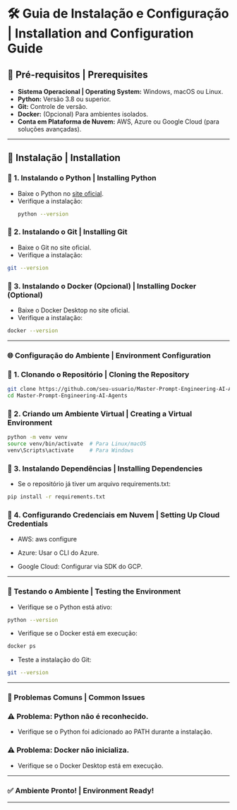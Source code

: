 # 🛠️ Guia de Instalação e Configuração | Installation and Configuration Guide

## 📌 Pré-requisitos | Prerequisites
- **Sistema Operacional | Operating System:** Windows, macOS ou Linux.
- **Python:** Versão 3.8 ou superior.
- **Git:** Controle de versão.
- **Docker:** (Opcional) Para ambientes isolados.
- **Conta em Plataforma de Nuvem:** AWS, Azure ou Google Cloud (para soluções avançadas).

---

## 🚀 Instalação | Installation

### 🔧 1. Instalando o Python | Installing Python

* Baixe o Python no [site oficial](https://www.python.org/downloads/).
* Verifique a instalação:
  ```bash
  python --version
  ```
### 🔧 2. Instalando o Git | Installing Git

* Baixe o Git no site oficial.
* Verifique a instalação:
```bash
git --version
```
### 🔧 3. Instalando o Docker (Opcional) | Installing Docker (Optional)

* Baixe o Docker Desktop no site oficial.
* Verifique a instalação:
```bash
docker --version
```
---

### 🌐 Configuração do Ambiente | Environment Configuration
### 🔧 1. Clonando o Repositório | Cloning the Repository
```bash
git clone https://github.com/seu-usuario/Master-Prompt-Engineering-AI-Agents.git
cd Master-Prompt-Engineering-AI-Agents
```
### 🔧 2. Criando um Ambiente Virtual | Creating a Virtual Environment
```bash
python -m venv venv
source venv/bin/activate  # Para Linux/macOS
venv\Scripts\activate     # Para Windows
```
### 🔧 3. Instalando Dependências | Installing Dependencies

* Se o repositório já tiver um arquivo requirements.txt:
```bash
pip install -r requirements.txt
```
### 🔧 4. Configurando Credenciais em Nuvem | Setting Up Cloud Credentials

* AWS: aws configure

* Azure: Usar o CLI do Azure.

* Google Cloud: Configurar via SDK do GCP.
---

### 📌 Testando o Ambiente | Testing the Environment

* Verifique se o Python está ativo:
```bash
python --version
```
* Verifique se o Docker está em execução:
```bash
docker ps
```
* Teste a instalação do Git:
```bash
git --version
```
---

### 📌 Problemas Comuns | Common Issues
### ⚠️ Problema: Python não é reconhecido.

* Verifique se o Python foi adicionado ao PATH durante a instalação.

### ⚠️ Problema: Docker não inicializa.

* Verifique se o Docker Desktop está em execução.
---

### ✅ Ambiente Pronto! | Environment Ready!
---
